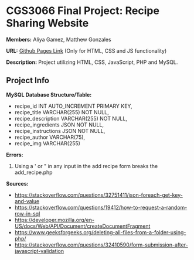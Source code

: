# CGS3066 Final Project: Recipe Sharing Website

**Members:** Aliya Gamez, Matthew Gonzales

**URL:** [Github Pages Link](https://aliya-gamez.github.io/recipe-sharing-project/) (Only for HTML, CSS and JS functionality)

**Description:** Project utilizing HTML, CSS, JavaScript, PHP and MySQL.


## Project Info

**MySQL Database Structure/Table:**

- recipe_id INT AUTO_INCREMENT PRIMARY KEY,
- recipe_title VARCHAR(255) NOT NULL,
- recipe_description VARCHAR(255) NOT NULL,
- recipe_ingredients JSON NOT NULL,
- recipe_instructions JSON NOT NULL,
- recipe_author VARCHAR(75),
- recipe_img VARCHAR(255)

**Errors:**

1. Using a ' or " in any input in the add recipe form breaks the add_recipe.php

**Sources:**
- https://stackoverflow.com/questions/32751411/json-foreach-get-key-and-value
- https://stackoverflow.com/questions/19412/how-to-request-a-random-row-in-sql
- https://developer.mozilla.org/en-US/docs/Web/API/Document/createDocumentFragment
- https://www.geeksforgeeks.org/deleting-all-files-from-a-folder-using-php/
- https://stackoverflow.com/questions/32410590/form-submission-after-javascript-validation


